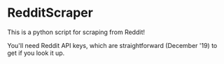# RedditScraper

This is a python script for scraping from Reddit!

You'll need Reddit API keys, which are straightforward (December '19) to get if you look it up.

